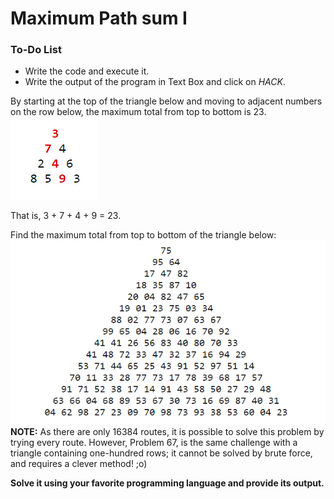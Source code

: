 # Maximum Path sum I

<div class="aside">
<h3>To-Do List</h3>
<ul>
  <li>Write the code and execute it.</li>
  <li>Write the output of the program in Text Box and click on <em>HACK</em>.</li>
</ul>
</div>

By starting at the top of the triangle below and moving to adjacent numbers on the row below, the maximum total from top to bottom is 23.<br>
<centre><img src="https://raw.githubusercontent.com/Ishita-1414/Twilio-Quest-Template/master/levels/vr_mission_template/objectives/SumPath/img.PNG"></centre><br>

That is, 3 + 7 + 4 + 9 = 23.<br>

Find the maximum total from top to bottom of the triangle below:<br>
<centre><img src="img2.png"></centre><br>
<b>NOTE:</b> As there are only 16384 routes, it is possible to solve this problem by trying every route. However, Problem 67, is the same challenge with a triangle containing one-hundred rows; it cannot be solved by brute force, and requires a clever method! ;o)

<b>Solve it using your favorite programming language and provide its output.</b>
